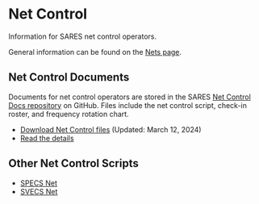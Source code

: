 # Net Control

Information for SARES net control operators.

General information can be found on the [Nets page](../nets.md).

## Net Control Documents

Documents for net control operators are stored in the SARES [Net Control Docs repository](https://github.com/saresrg/Net-Control-Docs) on GitHub. Files include the net control script, check-in roster, and frequency rotation chart.

-   [Download Net Control files](https://github.com/saresrg/Net-Control-Docs/releases/latest) (Updated: March 12, 2024)
-   [Read the details](https://github.com/saresrg/Net-Control-Docs#readme)

## Other Net Control Scripts

-   [SPECS Net](https://www.specsnet.org/monday-night-net)
-   [SVECS Net](http://www.svecs.net/netcontrolscript.html)
